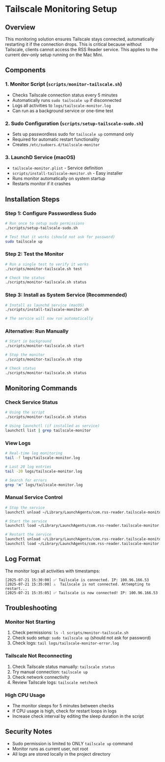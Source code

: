 # Tailscale Monitoring Setup

## Overview

This monitoring solution ensures Tailscale stays connected, automatically restarting it if the connection drops. This is critical because without Tailscale, clients cannot access the RSS Reader service. This applies to the current dev-only setup running on the Mac Mini.

## Components

### 1. Monitor Script (`scripts/monitor-tailscale.sh`)

- Checks Tailscale connection status every 5 minutes
- Automatically runs `sudo tailscale up` if disconnected
- Logs all activities to `logs/tailscale-monitor.log`
- Can run as a background service or one-time test

### 2. Sudo Configuration (`scripts/setup-tailscale-sudo.sh`)

- Sets up passwordless sudo for `tailscale up` command only
- Required for automatic restart functionality
- Creates `/etc/sudoers.d/tailscale-monitor`

### 3. LaunchD Service (macOS)

- `tailscale-monitor.plist` - Service definition
- `scripts/install-tailscale-monitor.sh` - Easy installer
- Runs monitor automatically on system startup
- Restarts monitor if it crashes

## Installation Steps

### Step 1: Configure Passwordless Sudo

```bash
# Run once to setup sudo permissions
./scripts/setup-tailscale-sudo.sh

# Test that it works (should not ask for password)
sudo tailscale up
```

### Step 2: Test the Monitor

```bash
# Run a single test to verify it works
./scripts/monitor-tailscale.sh test

# Check the status
./scripts/monitor-tailscale.sh status
```

### Step 3: Install as System Service (Recommended)

```bash
# Install as launchd service (macOS)
./scripts/install-tailscale-monitor.sh

# The service will now run automatically
```

### Alternative: Run Manually

```bash
# Start in background
./scripts/monitor-tailscale.sh start

# Stop the monitor
./scripts/monitor-tailscale.sh stop

# Check status
./scripts/monitor-tailscale.sh status
```

## Monitoring Commands

### Check Service Status

```bash
# Using the script
./scripts/monitor-tailscale.sh status

# Using launchctl (if installed as service)
launchctl list | grep tailscale-monitor
```

### View Logs

```bash
# Real-time log monitoring
tail -f logs/tailscale-monitor.log

# Last 20 log entries
tail -20 logs/tailscale-monitor.log

# Search for errors
grep "❌" logs/tailscale-monitor.log
```

### Manual Service Control

```bash
# Stop the service
launchctl unload ~/Library/LaunchAgents/com.rss-reader.tailscale-monitor.plist

# Start the service
launchctl load ~/Library/LaunchAgents/com.rss-reader.tailscale-monitor.plist

# Restart the service
launchctl unload ~/Library/LaunchAgents/com.rss-reader.tailscale-monitor.plist
launchctl load ~/Library/LaunchAgents/com.rss-reader.tailscale-monitor.plist
```

## Log Format

The monitor logs all activities with timestamps:

```
[2025-07-21 15:30:00] ✅ Tailscale is connected. IP: 100.96.166.53
[2025-07-21 15:35:00] ⚠️  Tailscale is not connected. Attempting to restart...
[2025-07-21 15:35:05] ✅ Tailscale is now connected! IP: 100.96.166.53
```

## Troubleshooting

### Monitor Not Starting

1. Check permissions: `ls -l scripts/monitor-tailscale.sh`
2. Check sudo setup: `sudo tailscale up` (should not ask for password)
3. Check logs: `tail logs/tailscale-monitor-error.log`

### Tailscale Not Reconnecting

1. Check Tailscale status manually: `tailscale status`
2. Try manual connection: `tailscale up`
3. Check network connectivity
4. Review Tailscale logs: `tailscale netcheck`

### High CPU Usage

- The monitor sleeps for 5 minutes between checks
- If CPU usage is high, check for restart loops in logs
- Increase check interval by editing the sleep duration in the script

## Security Notes

- Sudo permission is limited to ONLY `tailscale up` command
- Monitor runs as current user, not root
- All logs are stored locally in the project directory
